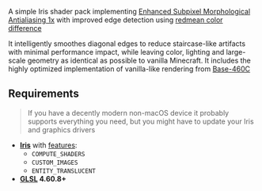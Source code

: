 A simple Iris shader pack implementing [Enhanced Subpixel Morphological Antialiasing 1x](https://github.com/iryoku/smaa) with improved edge detection using [redmean color difference](https://www.wikiwand.com/en/articles/Color_difference#sRGB)

It intelligently smoothes diagonal edges to reduce staircase-like artifacts with minimal performance impact, while leaving color, lighting and large-scale geometry as identical as possible to vanilla Minecraft. It includes the highly optimized implementation of vanilla-like rendering from [Base-460C](https://github.com/Luracasmus/Base-460C)

## Requirements

> If you have a decently modern non-macOS device it probably supports everything you need, but you might have to update your Iris and graphics drivers

* **[Iris](https://github.com/IrisShaders/Iris)** with [features](https://shaders.properties/current/reference/shadersproperties/flags/):
  * `COMPUTE_SHADERS`
  * `CUSTOM_IMAGES`
  * `ENTITY_TRANSLUCENT`
* **[GLSL](https://www.wikiwand.com/en/OpenGL_Shading_Language) 4.60.8+**
